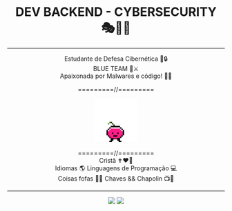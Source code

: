 <div align="center">
 
#  DEV BACKEND - CYBERSECURITY 🎭👩‍💻
 <hr>
 
 Estudante de Defesa Cibernética 👀🔒 </br>
 BLUE TEAM 💙⚔️ </br>
 Apaixonada por Malwares e código! 👾🧩</br>

=========//=========
 
  <img align="center" src="coisito.gif" alt="uma cerejinha pulante chamada coisito.Eu que fiz." height="100em">
  </br></br>
=========//=========</br>
 Cristã ✝️❤️🙏</br>
 Idiomas 🌎 Linguagens de Programação 💻 </br>
 Coisas fofas 🌸🐶 Chaves && Chapolin 📺🥸</br>

 
 <hr>
 
 <img height="140em" src="https://github-readme-stats.vercel.app/api?username=pampzrd&show_icons=true&theme=rose"/> <img height="140em" src="https://github-readme-stats.vercel.app/api/top-langs/?username=pampzrd&layout=compact&theme=rose"/>

</div>
